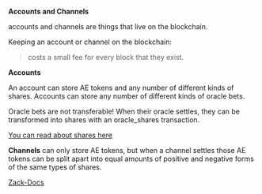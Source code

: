 **Accounts and Channels**

accounts and channels are things that live on the blockchain.


Keeping an account or channel on the blockchain:

>costs a small fee for every block that they exist.

**Accounts**

An account can store AE tokens and any number of different kinds of shares.
Accounts can store any number of different kinds of oracle bets.

Oracle bets are not transferable!
When their oracle settles, they can be transformed into shares with an
oracle_shares transaction.

[You can read about shares here](../../../docs/shares.md)


**Channels** can only store AE tokens, but when a channel settles those
AE tokens can be split apart into equal amounts of positive and negative
forms of the same types of shares.

[Zack-Docs](Zack-Docs)